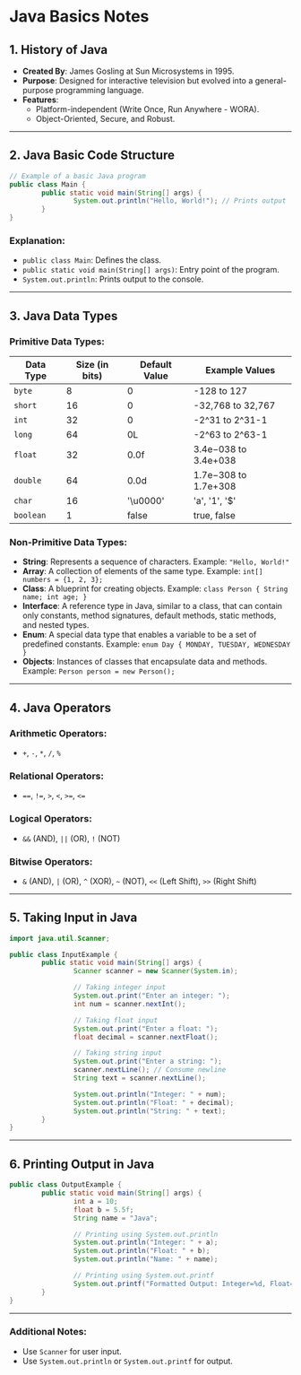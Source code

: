 # Java Basics Notes

## 1. History of Java
- **Created By**: James Gosling at Sun Microsystems in 1995.
- **Purpose**: Designed for interactive television but evolved into a general-purpose programming language.
- **Features**:
    - Platform-independent (Write Once, Run Anywhere - WORA).
    - Object-Oriented, Secure, and Robust.

---

## 2. Java Basic Code Structure
```java
// Example of a basic Java program
public class Main {
        public static void main(String[] args) {
                System.out.println("Hello, World!"); // Prints output
        }
}
```
### Explanation:
- `public class Main`: Defines the class.
- `public static void main(String[] args)`: Entry point of the program.
- `System.out.println`: Prints output to the console.

---

## 3. Java Data Types
### Primitive Data Types:
| Data Type  | Size (in bits) | Default Value | Example Values       |
|------------|----------------|---------------|----------------------|
| `byte`     | 8              | 0             | -128 to 127          |
| `short`    | 16             | 0             | -32,768 to 32,767    |
| `int`      | 32             | 0             | -2^31 to 2^31-1      |
| `long`     | 64             | 0L            | -2^63 to 2^63-1      |
| `float`    | 32             | 0.0f          | 3.4e−038 to 3.4e+038 |
| `double`   | 64             | 0.0d          | 1.7e−308 to 1.7e+308 |
| `char`     | 16             | '\u0000'      | 'a', '1', '$'        |
| `boolean`  | 1              | false         | true, false          |

### Non-Primitive Data Types:
- **String**: Represents a sequence of characters. Example: `"Hello, World!"`
- **Array**: A collection of elements of the same type. Example: `int[] numbers = {1, 2, 3};`
- **Class**: A blueprint for creating objects. Example: `class Person { String name; int age; }`
- **Interface**: A reference type in Java, similar to a class, that can contain only constants, method signatures, default methods, static methods, and nested types.
- **Enum**: A special data type that enables a variable to be a set of predefined constants. Example: `enum Day { MONDAY, TUESDAY, WEDNESDAY }`
- **Objects**: Instances of classes that encapsulate data and methods. Example: `Person person = new Person();`

---

## 4. Java Operators
### Arithmetic Operators:
- `+`, `-`, `*`, `/`, `%`

### Relational Operators:
- `==`, `!=`, `>`, `<`, `>=`, `<=`

### Logical Operators:
- `&&` (AND), `||` (OR), `!` (NOT)

### Bitwise Operators:
- `&` (AND), `|` (OR), `^` (XOR), `~` (NOT), `<<` (Left Shift), `>>` (Right Shift)

---

## 5. Taking Input in Java
```java
import java.util.Scanner;

public class InputExample {
        public static void main(String[] args) {
                Scanner scanner = new Scanner(System.in);

                // Taking integer input
                System.out.print("Enter an integer: ");
                int num = scanner.nextInt();

                // Taking float input
                System.out.print("Enter a float: ");
                float decimal = scanner.nextFloat();

                // Taking string input
                System.out.print("Enter a string: ");
                scanner.nextLine(); // Consume newline
                String text = scanner.nextLine();

                System.out.println("Integer: " + num);
                System.out.println("Float: " + decimal);
                System.out.println("String: " + text);
        }
}
```

---

## 6. Printing Output in Java
```java
public class OutputExample {
        public static void main(String[] args) {
                int a = 10;
                float b = 5.5f;
                String name = "Java";

                // Printing using System.out.println
                System.out.println("Integer: " + a);
                System.out.println("Float: " + b);
                System.out.println("Name: " + name);

                // Printing using System.out.printf
                System.out.printf("Formatted Output: Integer=%d, Float=%.2f, Name=%s%n", a, b, name);
        }
}
```

---

### Additional Notes:
- Use `Scanner` for user input.
- Use `System.out.println` or `System.out.printf` for output.

